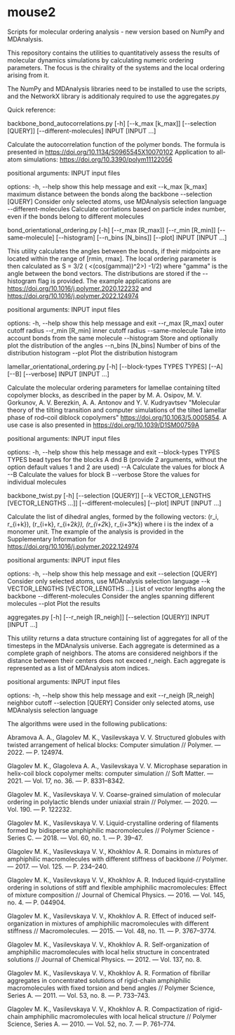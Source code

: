 # mouse2
Scripts for molecular ordering analysis - new version based on NumPy and MDAnalysis.

This repository contains the utilities to quantitatively assess the results of molecular dynamics simulations by calculating numeric ordering parameters.
The focus is the chirality of the systems and the local ordering arising from it.

The NumPy and MDAnalysis libraries need to be installed to use the scripts, and the
NetworkX library is additionaly required to use the aggregates.py

Quick reference:

backbone_bond_autocorrelations.py [-h] [--k_max [k_max]] [--selection [QUERY]] [--different-molecules] INPUT [INPUT ...]

Calculate the autocorrelation function of the polymer bonds.
The formula is presented in https://doi.org/10.1134/S0965545X10070102
Application to all-atom simulations: https://doi.org/10.3390/polym11122056


positional arguments:
  INPUT                 input files

options:
  -h, --help            show this help message and exit
  --k_max [k_max]       maximum distance between the bonds along the backbone
  --selection [QUERY]   Consider only selected atoms, use MDAnalysis selection language
  --different-molecules
                        Calculate corrlations based on particle index number, even if the bonds belong to different molecules
                        


bond_orientational_ordering.py [-h] [--r_max [R_max]] [--r_min [R_min]] [--same-molecule] [--histogram] [--n_bins [N_bins]] [--plot] INPUT [INPUT ...]

This utility calculates the angles between the bonds, if their midpoints are located within the range of [rmin, rmax].
The local ordering parameter is then calculated as S = 3/2 ( <(cos(gamma))^2>) -1/2)
where "gamma" is the angle between the bond vectors. The distributions are stored if the --histogram flag is provided.
The example applications are https://doi.org/10.1016/j.polymer.2020.122232
and https://doi.org/10.1016/j.polymer.2022.124974



positional arguments:
  INPUT              input files

options:
  -h, --help         show this help message and exit
  --r_max [R_max]    outer cutoff radius
  --r_min [R_min]    inner cutoff radius
  --same-molecule    Take into account bonds from the same molecule
  --histogram        Store and optionally plot the distribution of the angles
  --n_bins [N_bins]  Number of bins of the distribution histogram
  --plot             Plot the distribution histogram


lamellar_orientational_ordering.py [-h] [--block-types TYPES TYPES] [--A] [--B] [--verbose] INPUT [INPUT ...]

Calculate the molecular ordering parameters for lamellae containing tilted copolymer blocks, as described in the paper by 
M. A. Osipov, M. V. Gorkunov, A. V. Berezkin, A. A. Antonov and Y. V. Kudryavtsev
"Molecular theory of the tilting transition and computer simulations of the tilted lamellar phase of rod–coil diblock copolymers"
https://doi.org/10.1063/5.0005854.
A use case is also presented in https://doi.org/10.1039/D1SM00759A


positional arguments:
  INPUT                 input files

options:
  -h, --help            show this help message and exit
  --block-types TYPES TYPES
                        bead types for the blocks A dnd B (provide 2 arguments, without the option default values 1 and 2 are used)
  --A                   Calculate the values for block A
  --B                   Calculate the values for block B
  --verbose             Store the values for individual molecules
  


backbone_twist.py [-h] [--selection [QUERY]] [--k VECTOR_LENGTHS [VECTOR_LENGTHS ...]] [--different-molecules] [--plot] INPUT [INPUT ...]

Calculate the list of dihedral angles, formed by the following vectors:
(r_i, r_{i+k}), (r_{i+k}, r_{i+2*k}), (r_{i+2*k}, r_{i+3*k})
where i is the index of a monomer unit.
The example of the analysis is provided in the Supplementary Information for
https://doi.org/10.1016/j.polymer.2022.124974


positional arguments:
  INPUT                 input files

options:
  -h, --help            show this help message and exit
  --selection [QUERY]   Consider only selected atoms, use MDAnalysis selection language
  --k VECTOR_LENGTHS [VECTOR_LENGTHS ...]
                        List of vector lengths along the backbone
  --different-molecules
                        Consider the angles spanning different molecules
  --plot                Plot the results
  
  

aggregates.py [-h] [--r_neigh [R_neigh]] [--selection [QUERY]] INPUT [INPUT ...]

This utility returns a data structure containing list of aggregates for all of the timesteps in the MDAnalysis universe.
Each aggregate is determined as a complete graph of neighbors.
The atoms are considered neighbors if the distance between their centers does not exceed r_neigh.
Each aggregate is represented as a list of MDAnalysis atom indices.

positional arguments:
  INPUT                input files

options:
  -h, --help           show this help message and exit
  --r_neigh [R_neigh]  neighbor cutoff
  --selection [QUERY]  Consider only selected atoms, use MDAnalysis selection language



The algorithms were used in the following publications:

Abramova A. A., Glagolev M. K., Vasilevskaya V. V. Structured globules with twisted arrangement of helical blocks: Computer simulation // Polymer. — 2022. — P. 124974.

Glagolev M. K., Glagoleva A. A., Vasilevskaya V. V. Microphase separation in helix-coil block copolymer melts: computer simulation // Soft Matter. — 2021. — Vol. 17, no. 36. — P. 8331–8342.

Glagolev M. K., Vasilevskaya V. V. Coarse-grained simulation of molecular ordering in polylactic blends under uniaxial strain // Polymer. — 2020. — Vol. 190. — P. 122232.

Glagolev M. K., Vasilevskaya V. V. Liquid-crystalline ordering of filaments formed by bidisperse amphiphilic macromolecules // Polymer Science - Series C. — 2018. — Vol. 60, no. 1. — P. 39–47.

Glagolev M. K., Vasilevskaya V. V., Khokhlov A. R. Domains in mixtures of amphiphilic macromolecules with different stiffness of backbone // Polymer. — 2017. — Vol. 125. — P. 234–240.

Glagolev M. K., Vasilevskaya V. V., Khokhlov A. R. Induced liquid-crystalline ordering in solutions of stiff and flexible amphiphilic macromolecules: Effect of mixture composition // Journal of Chemical Physics. — 2016. — Vol. 145, no. 4. — P. 044904.

Glagolev M. K., Vasilevskaya V. V., Khokhlov A. R. Effect of induced self-organization in mixtures of amphiphilic macromolecules with different stiffness // Macromolecules. — 2015. — Vol. 48, no. 11. — P. 3767–3774.

Glagolev M. K., Vasilevskaya V. V., Khokhlov A. R. Self-organization of amphiphilic macromolecules with local helix structure in concentrated solutions // Journal of Chemical Physics. — 2012. — Vol. 137, no. 8.

Glagolev M. K., Vasilevskaya V. V., Khokhlov A. R. Formation of fibrillar aggregates in concentrated solutions of rigid-chain amphiphilic macromolecules with fixed torsion and bend angles // Polymer Science, Series A. — 2011. — Vol. 53, no. 8. — P. 733–743.

Glagolev M. K., Vasilevskaya V. V., Khokhlov A. R. Compactization of rigid-chain amphiphilic macromolecules with local helical structure // Polymer Science, Series A. — 2010. — Vol. 52, no. 7. — P. 761–774.

